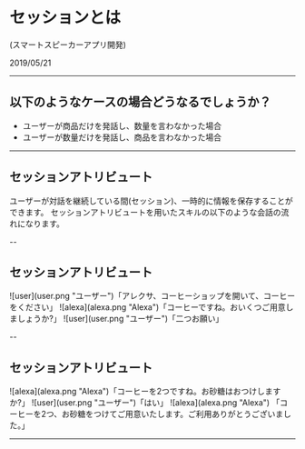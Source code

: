 # セッションとは

(スマートスピーカーアプリ開発)

2019/05/21

---

## 以下のようなケースの場合どうなるでしょうか？

* ユーザーが商品だけを発話し、数量を言わなかった場合
* ユーザーが数量だけを発話し、商品を言わなかった場合

---

## セッションアトリビュート

ユーザーが対話を継続している間(セッション)、一時的に情報を保存することができます。
セッションアトリビュートを用いたスキルの以下のような会話の流れになります。

--

## セッションアトリビュート

<div style="text-align: left;">
![user](user.png "ユーザー")「アレクサ、コーヒーショップを開いて、コーヒーをください」   
![alexa](alexa.png "Alexa")「コーヒーですね。おいくつご用意しましょうか?」  
![user](user.png "ユーザー")「二つお願い」   
</div>

--

## セッションアトリビュート
<div style="text-align: left;">
![alexa](alexa.png "Alexa")「コーヒーを2つですね。お砂糖はおつけしますか?」  
![user](user.png "ユーザー")「はい」  
![alexa](alexa.png "Alexa") 「コーヒーを2つ、お砂糖をつけてご用意いたします。ご利用ありがとうございました。」
</div>

---
<style type="text/css">
img {
width: 60px;
height: 60px;
}
.mes{
  display:inline-block;
  vertical-align:top;
}
</style>